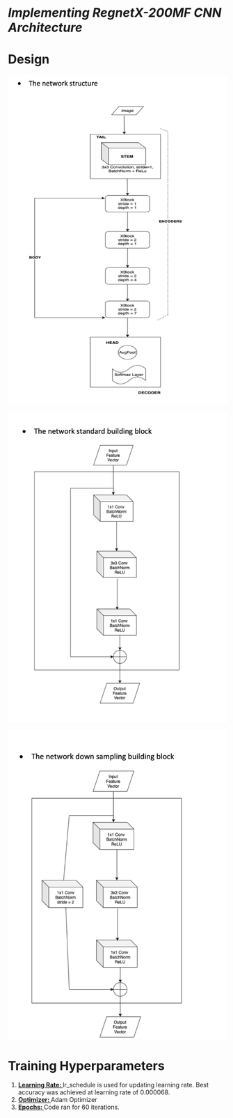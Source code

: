# *Implementing RegnetX-200MF CNN Architecture*

# Design

![](images/1.png)

![](images/2.png)

![](images/3.png)


# Training Hyperparameters

1. <ins><b> Learning Rate: </ins></b> lr_schedule is used for updating learning rate. Best accuracy was achieved at learning rate of 0.000068.
2. <ins><b> Optimizer: </ins></b> Adam Optimizer 
3. <ins><b> Epochs: </ins></b> Code ran for 60 iterations.
